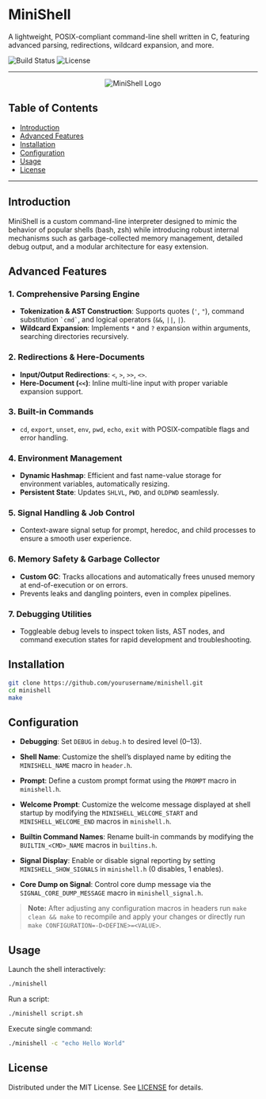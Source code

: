 # MiniShell

A lightweight, POSIX-compliant command-line shell written in C, featuring advanced parsing, redirections, wildcard expansion, and more.

![Build Status](https://img.shields.io/badge/build-passing-brightgreen) ![License](https://img.shields.io/badge/license-MIT-blue)

---

<p align="center">
  <img src="https://github.com/user-attachments/assets/e2170b17-095c-49af-b00c-b29d4a7a4b2f" alt="MiniShell Logo" />
</p>

## Table of Contents

* [Introduction](#introduction)
* [Advanced Features](#advanced-features)
* [Installation](#installation)
* [Configuration](#configuration)
* [Usage](#usage)
* [License](#license)

---

## Introduction

MiniShell is a custom command-line interpreter designed to mimic the behavior of popular shells (bash, zsh) while introducing robust internal mechanisms such as garbage-collected memory management, detailed debug output, and a modular architecture for easy extension.

## Advanced Features

### 1. Comprehensive Parsing Engine

* **Tokenization & AST Construction**: Supports quotes (`'`, `"`), command substitution `` `cmd` ``, and logical operators (`&&`, `||`, `|`).
* **Wildcard Expansion**: Implements `*` and `?` expansion within arguments, searching directories recursively.

### 2. Redirections & Here-Documents

* **Input/Output Redirections**: `<`, `>`, `>>`, `<>`.
* **Here-Document (`<<`)**: Inline multi-line input with proper variable expansion support.

### 3. Built-in Commands

* `cd`, `export`, `unset`, `env`, `pwd`, `echo`, `exit` with POSIX-compatible flags and error handling.

### 4. Environment Management

* **Dynamic Hashmap**: Efficient and fast name-value storage for environment variables, automatically resizing.
* **Persistent State**: Updates `SHLVL`, `PWD`, and `OLDPWD` seamlessly.

### 5. Signal Handling & Job Control

* Context-aware signal setup for prompt, heredoc, and child processes to ensure a smooth user experience.

### 6. Memory Safety & Garbage Collector

* **Custom GC**: Tracks allocations and automatically frees unused memory at end-of-execution or on errors.
* Prevents leaks and dangling pointers, even in complex pipelines.

### 7. Debugging Utilities

* Toggleable debug levels to inspect token lists, AST nodes, and command execution states for rapid development and troubleshooting.

## Installation

```bash
git clone https://github.com/yourusername/minishell.git
cd minishell
make
```

## Configuration

* **Debugging**: Set `DEBUG` in `debug.h` to desired level (0–13).

* **Shell Name**: Customize the shell’s displayed name by editing the `MINISHELL_NAME` macro in `header.h`.

* **Prompt**: Define a custom prompt format using the `PROMPT` macro in `minishell.h`.

* **Welcome Prompt**: Customize the welcome message displayed at shell startup by modifying the `MINISHELL_WELCOME_START` and `MINISHELL_WELCOME_END` macros in `minishell.h`.

* **Builtin Command Names**: Rename built-in commands by modifying the `BUILTIN_<CMD>_NAME` macros in `builtins.h`.

* **Signal Display**: Enable or disable signal reporting by setting `MINISHELL_SHOW_SIGNALS` in `minishell.h` (0 disables, 1 enables).

* **Core Dump on Signal**: Control core dump message via the `SIGNAL_CORE_DUMP_MESSAGE` macro in `minishell_signal.h`.

> **Note:** After adjusting any configuration macros in headers run `make clean && make` to recompile and apply your changes or directly run `make CONFIGURATION=-D<DEFINE>=<VALUE>`.

## Usage

Launch the shell interactively:

```bash
./minishell
```

Run a script:

```bash
./minishell script.sh
```

Execute single command:

```bash
./minishell -c "echo Hello World"
```

## License

Distributed under the MIT License. See [LICENSE](./LICENSE) for details.
